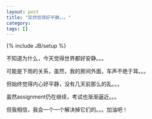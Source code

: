```yaml
---
layout: post
title: "突然觉得好平静。。。"
category: 
tags: []
---
```

{% include JB/setup %}

不知道为什么，今天觉得世界都好安静。。。

可能是下雨的关系，虽然，我的房间外面，车声不绝于耳。。。

但始终觉得内心好平静，没有几天前那么的乱。。。

虽然assignment仍在继续，考试也渐渐逼近。。。

但我相信，我会一个一个解决掉它们的。。。加油吧！